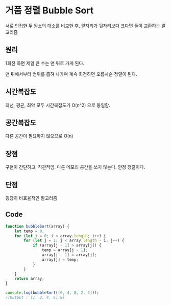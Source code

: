 # 거품 정렬 Bubble Sort
서로 인접한 두 원소의 대소를 비교한 후, 앞자리가 뒷자리보다 크다면 둘이 교환하는 알고리즘

## 원리
1회전 하면 제일 큰 수는 맨 뒤로 가게 된다.

맨 뒤에서부터 범위를 좁혀 나가며 계속 회전하면 오름차순 정렬이 된다.

## 시간복잡도
최선, 평균, 최악 모두 시간복잡도가 O(n^2) 으로 동일함.

## 공간복잡도
다른 공간이 필요하지 않으므로 O(n)

## 장점
구현이 간단하고,  직관적임.
다른 메모리 공간을 쓰지 않는다.
안정 정렬이다.

## 단점
굉장히 비효율적인 알고리즘

## Code
```js
function bubbleSort(array) {
    let temp = 0;
    for (let i = 0; i < array.length; i++) {
        for (let j = 1; j < array.length - i; j++) {
            if (array[j - 1] > array[j]) {
                temp = array[j - 1];
                array[j - 1] = array[j];
                array[j] = temp;
            }
        }
    }
    return array;
}

console.log(bubbleSort([6, 4, 8, 2, 1]));
//Output : [1, 2, 4, 6, 8]
```
